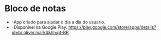 # Bloco de notas
* -App criado para ajudar o dia a dia do usuario.
* -Disponivel na Google Play: https://play.google.com/store/apps/details?id=br.oliver.mark4&hl=pt-BR 

